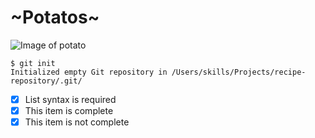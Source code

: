 # ~Potatos~
![Image of potato](https://i.imgur.com/cilQg1W.jpeg)
```
$ git init
Initialized empty Git repository in /Users/skills/Projects/recipe-repository/.git/
```
- [x] List syntax is required
- [x] This item is complete
- [x] This item is not complete
